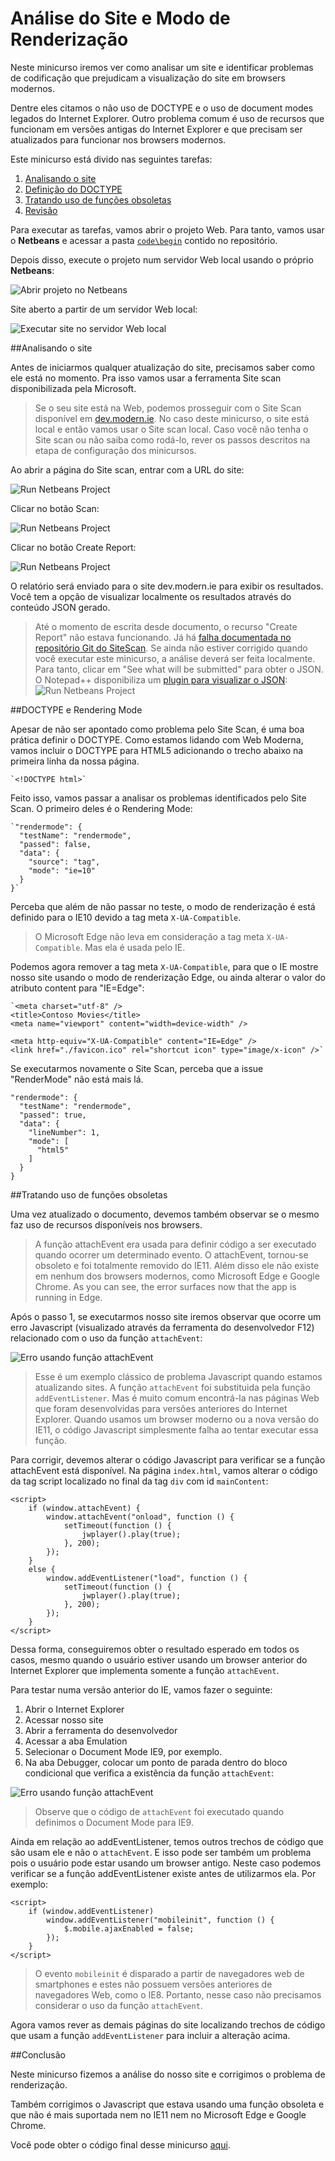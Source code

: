 Análise do Site e Modo de Renderização
========================================
Neste minicurso iremos ver como analisar um site e identificar problemas de codificação que prejudicam a visualização do site em browsers modernos.

Dentre eles citamos o não uso de DOCTYPE e o uso de document modes legados do Internet Explorer. Outro problema comum é uso de recursos que funcionam em versões antigas do Internet Explorer e que precisam ser atualizados para funcionar nos browsers modernos.

Este minicurso está divido nas seguintes tarefas:

1. [Analisando o site](#Task1)
1. [Definição do DOCTYPE](#Task2)
1. [Tratando uso de funções obsoletas](#Task3)
1. [Revisão](#Review)

Para executar as tarefas, vamos abrir o projeto Web. Para tanto, vamos usar o **Netbeans** e acessar a pasta [`code\begin`](./code/begin) contido no repositório.

Depois disso, execute o projeto num servidor Web local usando o próprio **Netbeans**:

![Abrir projeto no Netbeans](./images/run_netbeans_project.png)

Site aberto a partir de um servidor Web local:

![Executar site no servidor Web local](./images/site_local_webserver.png)

<p name="Task1" />
##Analisando o site

Antes de iniciarmos qualquer atualização do site, precisamos saber como ele está no momento. Pra isso vamos usar a ferramenta Site scan disponibilizada pela Microsoft.

> Se o seu site está na Web, podemos prosseguir com o Site Scan disponível em [dev.modern.ie](http://dev.modern.ie/tools/staticscan/). No caso deste minicurso, o site está local e então vamos usar o Site scan local. Caso você não tenha o Site scan ou não saiba como rodá-lo, rever os passos descritos na etapa de configuração dos minicursos.

Ao abrir a página do Site scan, entrar com a URL do site: 

![Run Netbeans Project](./images/site_sitescan1.png)

Clicar no botão Scan: 

![Run Netbeans Project](./images/site_sitescan2.png)

Clicar no botão Create Report: 

![Run Netbeans Project](./images/site_sitescan3.png)

O relatório será enviado para o site dev.modern.ie para exibir os resultados. Você tem a opção de visualizar localmente os resultados através do conteúdo JSON gerado.

> Até o momento de escrita desde documento, o recurso "Create Report" não estava funcionando. Já há [falha documentada no repositório Git do SiteScan](https://github.com/MicrosoftEdge/static-code-scan/issues/96). Se ainda não estiver corrigido quando você executar este minicurso, a análise deverá ser feita localmente. Para tanto, clicar em "See what will be submitted" para obter o JSON. O Notepad++ disponibiliza um [plugin para visualizar o JSON](http://sourceforge.net/projects/nppjsonviewer/):
> ![Run Netbeans Project](./images/sitescan_result_jsonviewer.png)

<p name="Task2" />
##DOCTYPE e Rendering Mode

Apesar de não ser apontado como problema pelo Site Scan, é uma boa prática definir o DOCTYPE. Como estamos lidando com Web Moderna, vamos incluir o DOCTYPE para HTML5 adicionando o trecho abaixo na primeira linha da nossa página.

	`<!DOCTYPE html>`

Feito isso, vamos passar a analisar os problemas identificados pelo Site Scan. O primeiro deles é o Rendering Mode:

	`"rendermode": {
      "testName": "rendermode",
      "passed": false,
      "data": {
        "source": "tag",
        "mode": "ie=10"
      }
    }`

Perceba que além de não passar no teste, o modo de renderização é está definido para o IE10 devido a tag meta `X-UA-Compatible`.

> O Microsoft Edge não leva em consideração a tag meta `X-UA-Compatible`. Mas ela é usada pelo IE. 

Podemos agora remover a tag meta `X-UA-Compatible`, para que o IE mostre nosso site usando o modo de renderização Edge, ou ainda alterar o valor do atributo content para "IE=Edge":

	`<meta charset="utf-8" />
	<title>Contoso Movies</title>
	<meta name="viewport" content="width=device-width" />	
	
	<meta http-equiv="X-UA-Compatible" content="IE=Edge" />        
	<link href="./favicon.ico" rel="shortcut icon" type="image/x-icon" />`
        
Se executarmos novamente o Site Scan, perceba que a issue "RenderMode" não está mais lá.

	"rendermode": {
      "testName": "rendermode",
      "passed": true,
      "data": {
        "lineNumber": 1,
        "mode": [
          "html5"
        ]
      }
    }

<p name="Task3" />
##Tratando uso de funções obsoletas

Uma vez atualizado o documento, devemos também observar se o mesmo faz uso de recursos disponíveis nos browsers.

> A função attachEvent era usada para definir código a ser executado quando ocorrer um determinado evento. O attachEvent, tornou-se obsoleto e foi totalmente removido do IE11. Além disso ele não existe em nenhum dos browsers modernos, como Microsoft Edge e Google Chrome.  As you can see, the error surfaces now that the app is running in Edge.

Após o passo 1, se executarmos nosso site iremos observar que ocorre um erro Javascript (visualizado através da ferramenta do desenvolvedor F12) relacionado com o uso da função `attachEvent`:

![Erro usando função attachEvent](./images/featuredetection_attacheevent_error.png)

> Esse é um exemplo clássico de problema Javascript quando estamos atualizando sites. A função `attachEvent` foi substituida pela função `addEventListener`. Mas é muito comum encontrá-la nas páginas Web que foram desenvolvidas para versões anteriores do Internet Explorer. Quando usamos um browser moderno ou a nova versão do IE11, o código Javascript simplesmente falha ao tentar executar essa função.

Para corrigir, devemos alterar o código Javascript para verificar se a função attachEvent está disponível. Na página `index.html`, vamos alterar o código da tag script localizado no final da tag `div` com id `mainContent`:

	<script>
		if (window.attachEvent) {
            window.attachEvent("onload", function () {
                setTimeout(function () {
                    jwplayer().play(true);
                }, 200);
            });
        }
        else {
            window.addEventListener("load", function () {
                setTimeout(function () {
                    jwplayer().play(true);
                }, 200);
            });
        }
	</script>

Dessa forma, conseguiremos obter o resultado esperado em todos os casos, mesmo quando o usuário estiver usando um browser anterior do Internet Explorer que implementa somente a função `attachEvent`.

Para testar numa versão anterior do IE, vamos fazer o seguinte:

1. Abrir o Internet Explorer
2. Acessar nosso site
3. Abrir a ferramenta do desenvolvedor
4. Acessar a aba Emulation
5. Selecionar o Document Mode IE9, por exemplo.
6. Na aba Debugger, colocar um ponto de parada dentro do bloco condicional que verifica a existência da função `attachEvent`:

![Erro usando função attachEvent](./images/featuredetection_attacheevent_running_ie9.png)

> Observe que o código de `attachEvent` foi executado quando definimos o Document Mode para IE9.

Ainda em relação ao addEventListener, temos outros trechos de código que são usam ele e não o `attachEvent`. E isso pode ser também um problema pois o usuário pode estar usando um browser antigo. Neste caso podemos verificar se a função addEventListener existe antes de utilizarmos ela. Por exemplo:  

	<script>
		if (window.addEventListener)
	        window.addEventListener("mobileinit", function () {
	            $.mobile.ajaxEnabled = false;
	        });
		}
    </script>

> O evento `mobileinit` é disparado a partir de navegadores web de smartphones e estes não possuem versões anteriores de navegadores Web, como o IE8. Portanto, nesse caso não precisamos considerar o uso da função `attachEvent`.

Agora vamos rever as demais páginas do site localizando trechos de código que usam a função `addEventListener` para incluir a alteração acima.
  
<p name="Review"/>
##Conclusão

Neste minicurso fizemos a análise do nosso site e corrigimos o problema de renderização. 

Também corrigimos o Javascript que estava usando uma função obsoleta e que não é mais suportada nem no IE11 nem no Microsoft Edge e Google Chrome.

Você pode obter o código final desse minicurso [aqui](./code/end).